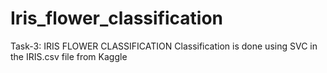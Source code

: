 # Iris_flower_classification
Task-3: IRIS FLOWER CLASSIFICATION
Classification is done using SVC in the IRIS.csv file from Kaggle
